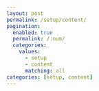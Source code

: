 ```yaml
---
layout: post
permalink: /setup/content/
pagination: 
  enabled: true
  permalink: /:num/
  categories:
    values:
      - setup
      - content
      matching: all
categories: [setup, content]
---
```


